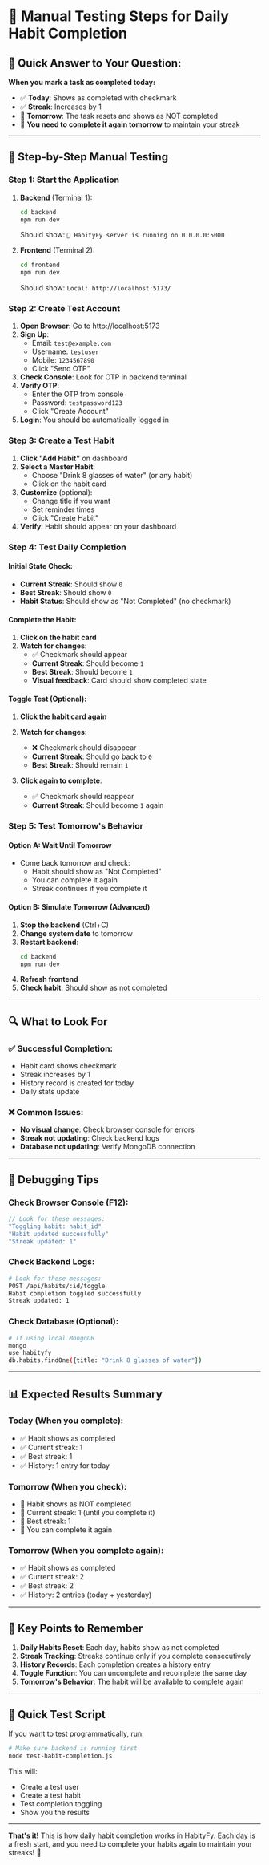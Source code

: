 # 🧪 Manual Testing Steps for Daily Habit Completion

## 🎯 **Quick Answer to Your Question:**

**When you mark a task as completed today:**
- ✅ **Today**: Shows as completed with checkmark
- ✅ **Streak**: Increases by 1
- 🔄 **Tomorrow**: The task resets and shows as NOT completed
- 🔄 **You need to complete it again tomorrow** to maintain your streak

---

## 🚀 **Step-by-Step Manual Testing**

### **Step 1: Start the Application**

1. **Backend** (Terminal 1):
   ```bash
   cd backend
   npm run dev
   ```
   Should show: `🚀 HabityFy server is running on 0.0.0.0:5000`

2. **Frontend** (Terminal 2):
   ```bash
   cd frontend
   npm run dev
   ```
   Should show: `Local: http://localhost:5173/`

### **Step 2: Create Test Account**

1. **Open Browser**: Go to http://localhost:5173
2. **Sign Up**:
   - Email: `test@example.com`
   - Username: `testuser`
   - Mobile: `1234567890`
   - Click "Send OTP"
3. **Check Console**: Look for OTP in backend terminal
4. **Verify OTP**:
   - Enter the OTP from console
   - Password: `testpassword123`
   - Click "Create Account"
5. **Login**: You should be automatically logged in

### **Step 3: Create a Test Habit**

1. **Click "Add Habit"** on dashboard
2. **Select a Master Habit**:
   - Choose "Drink 8 glasses of water" (or any habit)
   - Click on the habit card
3. **Customize** (optional):
   - Change title if you want
   - Set reminder times
   - Click "Create Habit"
4. **Verify**: Habit should appear on your dashboard

### **Step 4: Test Daily Completion**

#### **Initial State Check:**
- **Current Streak**: Should show `0`
- **Best Streak**: Should show `0`
- **Habit Status**: Should show as "Not Completed" (no checkmark)

#### **Complete the Habit:**
1. **Click on the habit card**
2. **Watch for changes**:
   - ✅ Checkmark should appear
   - **Current Streak**: Should become `1`
   - **Best Streak**: Should become `1`
   - **Visual feedback**: Card should show completed state

#### **Toggle Test (Optional):**
1. **Click the habit card again**
2. **Watch for changes**:
   - ❌ Checkmark should disappear
   - **Current Streak**: Should go back to `0`
   - **Best Streak**: Should remain `1`

3. **Click again to complete**:
   - ✅ Checkmark should reappear
   - **Current Streak**: Should become `1` again

### **Step 5: Test Tomorrow's Behavior**

#### **Option A: Wait Until Tomorrow**
- Come back tomorrow and check:
  - Habit should show as "Not Completed"
  - You can complete it again
  - Streak continues if you complete it

#### **Option B: Simulate Tomorrow (Advanced)**
1. **Stop the backend** (Ctrl+C)
2. **Change system date** to tomorrow
3. **Restart backend**:
   ```bash
   cd backend
   npm run dev
   ```
4. **Refresh frontend**
5. **Check habit**: Should show as not completed

---

## 🔍 **What to Look For**

### **✅ Successful Completion:**
- Habit card shows checkmark
- Streak increases by 1
- History record is created for today
- Daily stats update

### **❌ Common Issues:**
- **No visual change**: Check browser console for errors
- **Streak not updating**: Check backend logs
- **Database not updating**: Verify MongoDB connection

---

## 🐛 **Debugging Tips**

### **Check Browser Console (F12):**
```javascript
// Look for these messages:
"Toggling habit: habit_id"
"Habit updated successfully"
"Streak updated: 1"
```

### **Check Backend Logs:**
```bash
# Look for these messages:
POST /api/habits/:id/toggle
Habit completion toggled successfully
Streak updated: 1
```

### **Check Database (Optional):**
```bash
# If using local MongoDB
mongo
use habityfy
db.habits.findOne({title: "Drink 8 glasses of water"})
```

---

## 📊 **Expected Results Summary**

### **Today (When you complete):**
- ✅ Habit shows as completed
- ✅ Current streak: 1
- ✅ Best streak: 1
- ✅ History: 1 entry for today

### **Tomorrow (When you check):**
- 🔄 Habit shows as NOT completed
- 🔄 Current streak: 1 (until you complete it)
- 🔄 Best streak: 1
- 🔄 You can complete it again

### **Tomorrow (When you complete again):**
- ✅ Habit shows as completed
- ✅ Current streak: 2
- ✅ Best streak: 2
- ✅ History: 2 entries (today + yesterday)

---

## 🎯 **Key Points to Remember**

1. **Daily Habits Reset**: Each day, habits show as not completed
2. **Streak Tracking**: Streaks continue only if you complete consecutively
3. **History Records**: Each completion creates a history entry
4. **Toggle Function**: You can uncomplete and recomplete the same day
5. **Tomorrow's Behavior**: The habit will be available to complete again

---

## 🚀 **Quick Test Script**

If you want to test programmatically, run:

```bash
# Make sure backend is running first
node test-habit-completion.js
```

This will:
- Create a test user
- Create a test habit
- Test completion toggling
- Show you the results

---

**That's it!** This is how daily habit completion works in HabityFy. Each day is a fresh start, and you need to complete your habits again to maintain your streaks! 🎉
